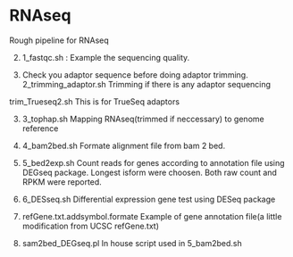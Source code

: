 # RNAseq
Rough pipeline for RNAseq

 
2. 1_fastqc.sh :
 Example the sequencing quality. 

3. Check you adaptor sequence before doing adaptor trimming.
2_trimming_adaptor.sh
Trimming if there is any adaptor sequencing

trim_Trueseq2.sh 
This is for TrueSeq adaptors 

3. 3_tophap.sh 
 Mapping RNAseq(trimmed if neccessary) to genome reference 
4. 4_bam2bed.sh 
Formate alignment file from bam 2 bed. 

5. 5_bed2exp.sh
Count reads for genes according to annotation file using DEGseq package. 
Longest isform were choosen.  Both raw count and RPKM were reported.

6. 6_DESseq.sh
Differential expression gene test using DESeq package 

7. refGene.txt.addsymbol.formate
Example of gene annotation file(a little modification from UCSC refGene.txt)
8. sam2bed_DEGseq.pl 
In house script used in 5_bam2bed.sh
